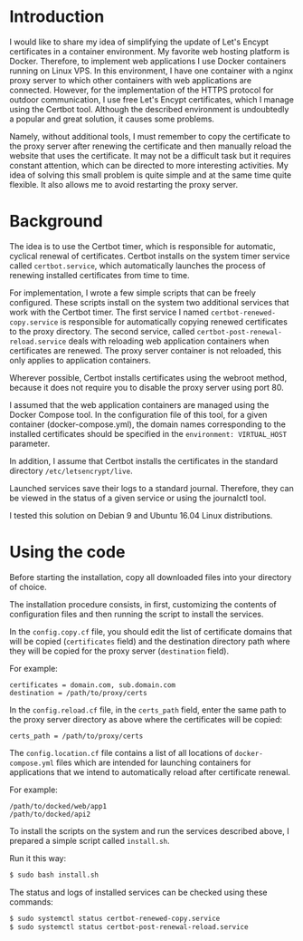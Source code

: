 # Introduction

I would like to share my idea of simplifying the update of Let's Encypt certificates in a container environment. My favorite web hosting platform is Docker. Therefore, to implement web applications I use Docker containers running on Linux VPS. In this environment, I have one container with a nginx proxy server to which other containers with web applications are connected. However, for the implementation of the HTTPS protocol for outdoor communication, I use free Let's Encypt certificates, which I manage using the Certbot tool. Although the described environment is undoubtedly a popular and great solution, it causes some problems.

Namely, without additional tools, I must remember to copy the certificate to the proxy server after renewing the certificate and then manually reload the website that uses the certificate. It may not be a difficult task but it requires constant attention, which can be directed to more interesting activities. My idea of solving this small problem is quite simple and at the same time quite flexible. It also allows me to avoid restarting the proxy server.

# Background

The idea is to use the Certbot timer, which is responsible for automatic, cyclical renewal of certificates. Certbot installs on the system timer service called `certbot.service`, which automatically launches the process of renewing installed certificates from time to time.

For implementation, I wrote a few simple scripts that can be freely configured. These scripts install on the system two additional services that work with the Certbot timer. The first service I named `certbot-renewed-copy.service` is responsible for automatically copying renewed certificates to the proxy directory. The second service, called `certbot-post-renewal-reload.service` deals with reloading web application containers when certificates are renewed. The proxy server container is not reloaded, this only applies to application containers.

Wherever possible, Certbot installs certificates using the webroot method, because it does not require you to disable the proxy server using port 80.

I assumed that the web application containers are managed using the Docker Compose tool. In the configuration file of this tool, for a given container (docker-compose.yml), the domain names corresponding to the installed certificates should be specified in the `environment: VIRTUAL_HOST` parameter.

In addition, I assume that Certbot installs the certificates in the standard directory `/etc/letsencrypt/live`.

Launched services save their logs to a standard journal. Therefore, they can be viewed in the status of a given service or using the journalctl tool.

I tested this solution on Debian 9 and Ubuntu 16.04 Linux distributions.

# Using the code

Before starting the installation, copy all downloaded files into your directory of choice.

The installation procedure consists, in first, customizing the contents of configuration files and then running the script to install the services. 

In the `config.copy.cf` file, you should edit the list of certificate domains that will be copied (`certificates` field) and the destination directory path where they will be copied for the proxy server (`destination` field).

For example:

```
certificates = domain.com, sub.domain.com
destination = /path/to/proxy/certs
```

In the `config.reload.cf` file, in the `certs_path` field, enter the same path to the proxy server directory as above where the certificates will be copied:

```
certs_path = /path/to/proxy/certs
```

The `config.location.cf` file contains a list of all locations of `docker-compose.yml` files which are intended for launching containers for applications that we intend to automatically reload after certificate renewal.

For example:

```
/path/to/docked/web/app1
/path/to/docked/api2
```

To install the scripts on the system and run the services described above, I prepared a simple script called `install.sh`.

Run it this way:

```bash
$ sudo bash install.sh
```

The status and logs of installed services can be checked using these commands:

```bash
$ sudo systemctl status certbot-renewed-copy.service
$ sudo systemctl status certbot-post-renewal-reload.service
```


